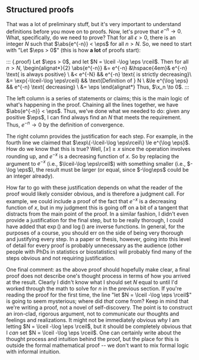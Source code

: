 ## Structured proofs

That was a lot of preliminary stuff, but it's very important to understand definitions before you move on to proofs. Now, let's prove that $e^{-n} \to 0$. What, specifically, do we need to prove? That for all $\epsilon > 0$, there is an integer $N$ such that $\abs{e^{-n}} < \eps$ for all $n > N$. So, we need to start with "Let $\eps > 0$" (this is how **a lot** of proofs start):

::: {.proof}
Let $\eps > 0$, and let $N = \lceil -\log \eps \rceil$. Then for all $n > N$,
\begin{alignat*}{2}
\abs{e^{-n}} &= e^{-n} &\hspace{4em}& e^{-n} \text{ is always positive} \\
  &< e^{-N} && e^{-n} \text{ is strictly decreasing}\\
  &= \exp\{-\lceil-\log \eps\rceil\} && \text{Definition of } N \\
  &\le e^{\log \eps} && e^{-n} \text{ decreasing} \\
  &= \eps
\end{alignat*}
Thus, $\x_n \to 0$.
:::

The left column is a series of statements or claims; this is the main logic of what's happening in the proof. Chaining all the lines together, we have $\abs{e^{-n}} < \eps$. Thus, we've done what we needed to do: given any positive $\eps$, I can find always find an $N$ that meets the requirement. Thus, $e^{-n} \to 0$ by the definition of convergence.

The right column provides the justification for each step. For example, in the fourth line we claimed that $\exp\{-\lceil-\log \eps\rceil\} \le  e^{\log \eps}$. How do we know that this is true? Well, $\lceil x \rceil \ge x$ since the operation involves rounding up, and $e^{-x}$ is a decreasing function of $x$. So by replacing the argument to $e^{-x}$ (i.e., $\lceil-\log \eps\rceil$) with something smaller (i.e., $-\log \eps$), the result must be larger (or equal, since $-\log\eps$ could be an integer already).

How far to go with these justification depends on what the reader of the proof would likely consider obvious, and is therefore a judgment call. For example, we could include a proof of the fact that $e^{-x}$ is a decreasing function of $x$, but in my judgment this is going off on a bit of a tangent that distracts from the main point of the proof. In a similar fashion, I didn't even provide a justification for the final step, but to be really thorough, I could have added that $\exp()$ and $\log()$ are inverse functions. In general, for the purposes of a course, you should err on the side of being very thorough and justifying every step. In a paper or thesis, however, going into this level of detail for every proof is probably unnecessary as the audience (other people with PhDs in statistics or biostatistics) will probably find many of the steps obvious and not requiring justification.

One final comment: as the above proof should hopefully make clear, a final proof does not describe one's thought process in terms of how you arrived at the result. Clearly I didn't know what I should set $N$ equal to until I'd worked through the math to solve for $n$ in the previous section. If you're reading the proof for the first time, the line "let $N = \lceil -\log \eps \rceil$" is going to seem mysterious; where did *that* come from? Keep in mind that we're writing a proof, not a novel of self-discovery. The point is to construct an iron-clad, rigorous argument, not to communicate our thoughts and feelings and realizations. It might not be immediately obvious *why* I am letting $N = \lceil -\log \eps \rceil$, but it should be completely obvious that I *can* set $N = \lceil -\log \eps \rceil$. One can certainly write about the thought process and intuition behind the proof, but the place for this is outside the formal mathematical proof -- we don't want to mix formal logic with informal intuition.
